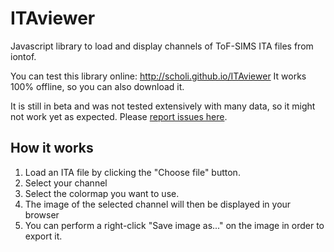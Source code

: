 # ITAviewer
Javascript library to load and display channels of ToF-SIMS ITA files from iontof.

You can test this library online: http://scholi.github.io/ITAviewer
It works 100% offline, so you can also download it.

It is still in beta and was not tested extensively with many data, so it might not work yet as expected. Please [report issues here](https://github.com/scholi/ITAviewer/issues).

## How it works
1. Load an ITA file by clicking the "Choose file" button.
2. Select your channel
3. Select the colormap you want to use.
4. The image of the selected channel will then be displayed in your browser
5. You can perform a right-click "Save image as..."  on the image in order to export it.
